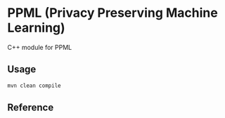 # PPML (Privacy Preserving Machine Learning)

C++ module for PPML

## Usage

```bash
mvn clean compile
```

## Reference
